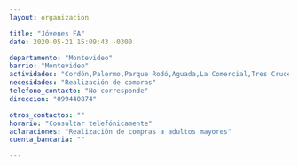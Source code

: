 ```yaml
---
layout: organizacion

title: "Jóvenes FA"
date: 2020-05-21 15:09:43 -0300

departamento: "Montevideo"
barrio: "Montevideo"
actividades: "Cordón,Palermo,Parque Rodó,Aguada,La Comercial,Tres Cruces"
necesidades: "Realización de compras"
telefono_contacto: "No corresponde"
direccion: "099440874"

otros_contactos: ""
horario: "Consultar telefónicamente"
aclaraciones: "Realización de compras a adultos mayores"
cuenta_bancaria: ""

---
```

